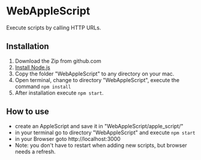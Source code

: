 # WebAppleScript
Execute scripts by calling HTTP URLs.

## Installation
1. Download the Zip from github.com
1. [Install Node.js](https://nodejs.org/en/download/)
1. Copy the folder "WebAppleScript" to any directory on your mac. 
1. Open terminal, change to directory "WebAppleScript", execute the command `npm install`
1. After installation execute `npm start`.

## How to use
- create an AppleScript and save it in "WebAppleScript/apple_script/"
- in your terminal go to directory "WebAppleScript" and execute `npm start`
- in your Browser goto http://localhost:3000
- Note: you don't have to restart when adding new scripts, but browser needs a refresh.

